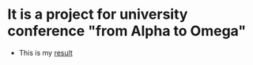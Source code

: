 # It is a project for university conference "from Alpha to Omega"
- This is my [result](https://ich-kirich.github.io/konf/index.html)
